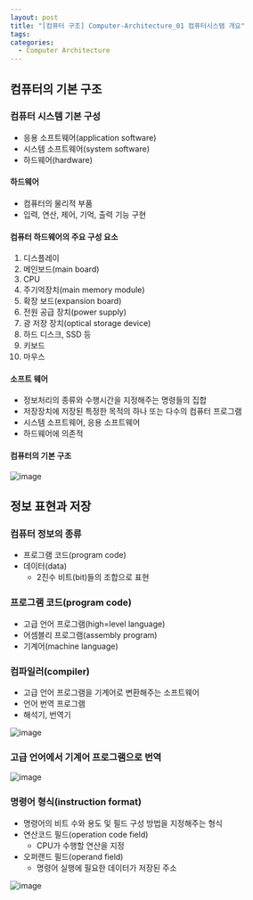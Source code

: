 ```yaml
---
layout: post
title: "[컴퓨터 구조] Computer-Architecture_01 컴퓨터시스탬 개요"
tags: 
categories:
  - Computer Architecture
---
```


## 컴퓨터의 기본 구조

### 컴퓨터 시스템 기본 구성

- 응용 소프트웨어(application software)
- 시스템 소프트웨어(system software)
- 하드웨어(hardware)

#### 하드웨어

- 컴퓨터의 물리적 부품
- 입력, 연산, 제어, 기억, 출력 기능 구현

#### 컴퓨터 하드웨어의 주요 구성 요소
1. 디스플레이
2. 메인보드(main board)
3. CPU
4. 주기억장치(main memory module)
5. 확장 보드(expansion board)
6. 전원 공급 장치(power supply)
7. 광 저장 장치(optical storage device)
8. 하드 디스크, SSD 등
9. 키보드
10. 마우스

#### 소프트 웨어
- 정보처리의 종류와 수행시간을 지정해주는 명령들의 집합
- 저장장치에 저장된 특정한 목적의 하나 또는 다수의 컴퓨터 프로그램
- 시스템 소프트웨어, 응용 소프트웨어
- 하드웨어에 의존적

#### 컴퓨터의 기본 구조
![image](https://user-images.githubusercontent.com/51642448/157457280-f2b3bed8-50f6-4ab5-9899-b68a031161a4.png)


## 정보 표현과 저장

### 컴퓨터 정보의 종류

- 프로그램 코드(program code)
- 데이터(data)
  - 2진수 비트(bit)들의 조합으로 표현

### 프로그램 코드(program code)

- 고급 언어 프로그램(high=level language)
- 어셈블리 프로그램(assembly program)
- 기계어(machine language)

### 컴파일러(compiler)
- 고급 언어 프로그램을 기계어로 변환해주는 소프트웨어
- 언어 번역 프로그램
- 해석기, 번역기

![image](https://user-images.githubusercontent.com/51642448/157458022-ea9636ea-b3f5-4c89-80fb-b2575cd0b9fb.png)

### 고급 언어에서 기계어 프로그램으로 번역
![image](https://user-images.githubusercontent.com/51642448/157458777-bc68ef6c-24b8-4d7e-abd8-08a1d0b23fab.png)

### 명령어 형식(instruction format)
- 명령어의 비트 수와 용도 및 필드 구성 방법을 지정해주는 형식
- 연산코드 필드(operation code field)
  - CPU가 수행할 연산을 지정
- 오퍼랜드 필드(operand field)
  - 명령어 실행에 필요한 데이터가 저장된 주소

![image](https://user-images.githubusercontent.com/51642448/157459861-868fa6c9-4a22-44ab-9f9f-dda5cd265913.png)